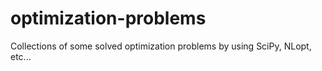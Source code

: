 # optimization-problems
Collections of some solved optimization problems by using SciPy, NLopt, etc...

